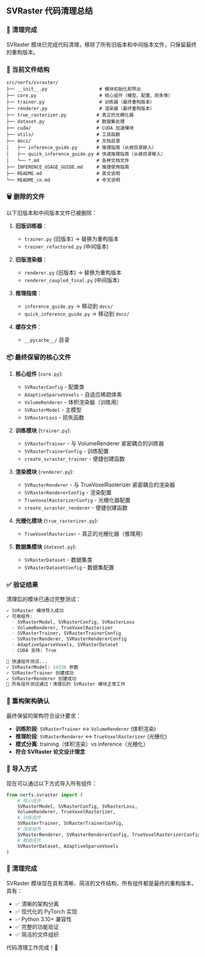 ## SVRaster 代码清理总结

### 🧹 清理完成

SVRaster 模块已完成代码清理，移除了所有旧版本和中间版本文件，只保留最终的重构版本。

### 📁 当前文件结构

```
src/nerfs/svraster/
├── __init__.py                   # 模块初始化和导出
├── core.py                       # 核心组件（模型、配置、损失等）
├── trainer.py                    # 训练器（最终重构版本）
├── renderer.py                   # 渲染器（最终重构版本）
├── true_rasterizer.py           # 真正的光栅化器
├── dataset.py                   # 数据集处理
├── cuda/                        # CUDA 加速模块
├── utils/                       # 工具函数
├── docs/                        # 文档目录
│   ├── inference_guide.py       # 推理指南（从根目录移入）
│   ├── quick_inference_guide.py # 快速推理指南（从根目录移入）
│   └── *.md                     # 各种文档文件
├── INFERENCE_USAGE_GUIDE.md     # 推理使用指南
├── README.md                    # 英文说明
└── README_cn.md                 # 中文说明
```

### 🗑️ 删除的文件

以下旧版本和中间版本文件已被删除：

1. **旧版训练器**：
   - `trainer.py` (旧版本) → 替换为重构版本
   - `trainer_refactored.py` (中间版本)

2. **旧版渲染器**：
   - `renderer.py` (旧版本) → 替换为重构版本
   - `renderer_coupled_final.py` (中间版本)

3. **推理指南**：
   - `inference_guide.py` → 移动到 `docs/`
   - `quick_inference_guide.py` → 移动到 `docs/`

4. **缓存文件**：
   - `__pycache__/` 目录

### 📦 最终保留的核心文件

1. **核心组件** (`core.py`):
   - `SVRasterConfig` - 配置类
   - `AdaptiveSparseVoxels` - 自适应稀疏体素
   - `VolumeRenderer` - 体积渲染器（训练用）
   - `SVRasterModel` - 主模型
   - `SVRasterLoss` - 损失函数

2. **训练模块** (`trainer.py`):
   - `SVRasterTrainer` - 与 VolumeRenderer 紧密耦合的训练器
   - `SVRasterTrainerConfig` - 训练配置
   - `create_svraster_trainer` - 便捷创建函数

3. **渲染模块** (`renderer.py`):
   - `SVRasterRenderer` - 与 TrueVoxelRasterizer 紧密耦合的渲染器
   - `SVRasterRendererConfig` - 渲染配置
   - `TrueVoxelRasterizerConfig` - 光栅化器配置
   - `create_svraster_renderer` - 便捷创建函数

4. **光栅化模块** (`true_rasterizer.py`):
   - `TrueVoxelRasterizer` - 真正的光栅化器（推理用）

5. **数据集模块** (`dataset.py`):
   - `SVRasterDataset` - 数据集类
   - `SVRasterDatasetConfig` - 数据集配置

### ✅ 验证结果

清理后的模块已通过完整测试：

```python
✓ SVRaster 模块导入成功
✓ 可用组件:
  - SVRasterModel, SVRasterConfig, SVRasterLoss
  - VolumeRenderer, TrueVoxelRasterizer
  - SVRasterTrainer, SVRasterTrainerConfig  
  - SVRasterRenderer, SVRasterRendererConfig
  - AdaptiveSparseVoxels, SVRasterDataset
  - CUDA 支持: True

🧪 快速组件测试...
✓ SVRasterModel: 14336 参数
✓ SVRasterTrainer 创建成功
✓ SVRasterRenderer 创建成功
🎉 所有组件测试通过！清理后的 SVRaster 模块正常工作
```

### 🎯 重构架构确认

最终保留的架构符合设计要求：

- **训练阶段**: `SVRasterTrainer` ↔ `VolumeRenderer` (体积渲染)
- **推理阶段**: `SVRasterRenderer` ↔ `TrueVoxelRasterizer` (光栅化)
- **模式分离**: training（体积渲染）vs inference（光栅化）
- **符合 SVRaster 论文设计理念**

### 📝 导入方式

现在可以通过以下方式导入所有组件：

```python
from nerfs.svraster import (
    # 核心组件
    SVRasterModel, SVRasterConfig, SVRasterLoss,
    VolumeRenderer, TrueVoxelRasterizer,
    # 训练组件
    SVRasterTrainer, SVRasterTrainerConfig,
    # 渲染组件
    SVRasterRenderer, SVRasterRendererConfig, TrueVoxelRasterizerConfig,
    # 数据组件
    SVRasterDataset, AdaptiveSparseVoxels
)
```

### 🎉 清理完成

SVRaster 模块现在具有清晰、简洁的文件结构，所有组件都是最终的重构版本，具有：

- ✅ 清晰的架构分离
- ✅ 现代化的 PyTorch 实现
- ✅ Python 3.10+ 兼容性
- ✅ 完整的功能验证
- ✅ 简洁的文件组织

代码清理工作完成！🎊
